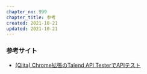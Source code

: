 ```yaml
---
chapter_no: 999
chapter_title: 参考
created: 2021-10-21
updated: 2021-10-21
---
```

### 参考サイト
- [(Qiita) Chrome拡張のTalend API TesterでAPIテスト](https://qiita.com/ktr1211/items/c16cb4f99f91b998af46)
